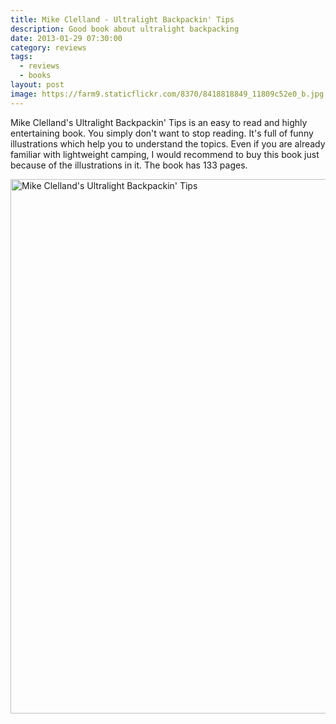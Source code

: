 ```yaml
---
title: Mike Clelland - Ultralight Backpackin' Tips
description: Good book about ultralight backpacking
date: 2013-01-29 07:30:00
category: reviews
tags:
  - reviews
  - books
layout: post
image: https://farm9.staticflickr.com/8370/8418818849_11809c52e0_b.jpg
---
```


Mike Clelland's Ultralight Backpackin' Tips is an easy to read and highly entertaining book. You simply don't want to stop reading. It's full of funny illustrations which help you to understand the topics. Even if you are already familiar with lightweight camping, I would recommend to buy this book just because of the illustrations in it. The book has 133 pages.

<img src="https://farm9.staticflickr.com/8370/8418818849_11809c52e0_b.jpg" width="1024" height="855" alt="Mike Clelland's Ultralight Backpackin' Tips">
